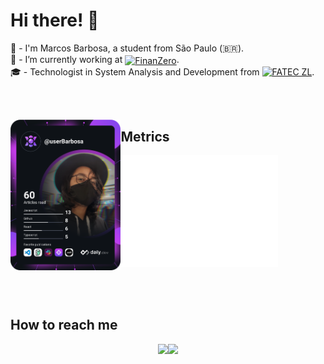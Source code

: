 <h1> Hi there! 👋 </h1>

:billed_cap: - I'm Marcos Barbosa, a student from São Paulo (:brazil:).<br/>
:tophat: - I’m currently working at <a href="https://finanzero.com.br/"><img src="https://finanzero.com.br/images/logo-finanzero-600.png" alt="FinanZero" style="vertical-align:middle;height:20px;"/></a>.<br/>
:mortar_board: - Technologist in System Analysis and Development from <a href="http://www.fateczl.edu.br/"><img src="https://fateczl.edu.br/engetec/imagem/FATEC_ZONA_LESTE.png" height=20px alt="FATEC ZL"/></a>.<br/>

<br/><br/>

  <a href="https://app.daily.dev/userBarbosa"><img
        src="https://github.com/userBarbosa/userBarbosa/blob/main/devcard.svg"
        width="35%"
        alt="Marcos Barbosa's Dev Card"
        align="left" /></a>
        
  <h2>Metrics</h2>
  <img
    src="https://raw.githubusercontent.com/userBarbosa/metrics/master/metrics.classic.svg" 
    alt="Metrics"
    width="50%"
    >
  
  <br/><br/>
  
  <h2>How to reach me</h2>
  <div style="display:flex;justify-content:center;align-items:center;">
  <a href="https://www.linkedin.com/in/marcos-filipe/">
  <img src="https://img.shields.io/badge/Marcos%20Filipe-black?style=for-the-badge&logo=linkedin&logoColor=white&labelColor=blue"/></a>  
  <a href="mailto:mfilipe.rb@gmail.com">
  <img src="https://img.shields.io/badge/mfilipe.rb@gmail.com-black?style=for-the-badge&logo=gmail&logoColor=white&labelColor=red"/>
  </div>
